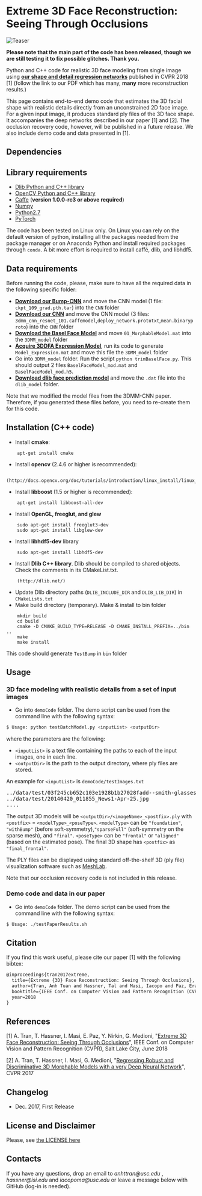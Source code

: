 # Extreme 3D Face Reconstruction: Seeing Through Occlusions

![Teaser](http://www-bcf.usc.edu/~iacopoma/img/extreme_3d_teaser.png)

**Please note that the main part of the code has been released, though we are still testing it to fix possible glitches. Thank you.**

Python and C++ code for realistic 3D face modeling from single image using **[our shape and detail regression networks](https://arxiv.org/abs/1712.05083)** published in CVPR 2018 [1] (follow the link to our PDF which has many, **many** more reconstruction results.)

This page contains end-to-end demo code that estimates the 3D facial shape with realistic details directly from an unconstrained 2D face image. For a given input image, it produces standard ply files of the 3D face shape. It accompanies the deep networks described in our paper [1] and [2]. The occlusion recovery code, however, will be published in a future release. We also include demo code and data presented in [1].

## Dependencies

## Library requirements

* [Dlib Python and C++ library](http://dlib.net/)
* [OpenCV Python and C++ library](http://opencv.org/)
* [Caffe](http://caffe.berkeleyvision.org) (**version 1.0.0-rc3 or above required**)
* [Numpy](http://www.numpy.org/)
* [Python2.7](https://www.python.org/download/releases/2.7/)
* [PyTorch](http://pytorch.org/)

The code has been tested on Linux only. On Linux you can rely on the default version of python, installing all the packages needed from the package manager or on Anaconda Python and install required packages through `conda`. A bit more effort is required to install caffé, dlib, and libhdf5.

## Data requirements

Before running the code, please, make sure to have all the required data in the following specific folder:
- **[Download our Bump-CNN](https://docs.google.com/forms/d/11zprdPz9DaBiOJakMixis1vylHps7yn8XcSw72fecGo)** and move the CNN model (1 file: `ckpt_109_grad.pth.tar`) into the `CNN` folder
- **[Download our CNN](http://www.openu.ac.il/home/hassner/projects/CNN3DMM)** and move the CNN model (3 files: `3dmm_cnn_resnet_101.caffemodel`,`deploy_network.prototxt`,`mean.binaryproto`) into the `CNN` folder
- **[Download the Basel Face Model](http://faces.cs.unibas.ch/bfm/main.php?nav=1-2&id=downloads)** and move `01_MorphableModel.mat` into the `3DMM_model` folder
- **[Acquire 3DDFA Expression Model](http://www.cbsr.ia.ac.cn/users/xiangyuzhu/projects/3DDFA/Code/3DDFA.zip)**, run its code to generate `Model_Expression.mat` and move this file the `3DMM_model` folder
- Go into `3DMM_model` folder. Run the script `python trimBaselFace.py`. This should output 2 files `BaselFaceModel_mod.mat` and `BaselFaceModel_mod.h5`.
- **[Download dlib face prediction model](http://dlib.net/files/shape_predictor_68_face_landmarks.dat.bz2)** and move the `.dat` file into the `dlib_model` folder.

Note that we modified the model files from the 3DMM-CNN paper. Therefore, if you generated these files before, you need to re-create them for this code.

## Installation (C++ code)

- Install **cmake**: 
```
	apt-get install cmake
```
- Install **opencv** (2.4.6 or higher is recommended):
```
	(http://docs.opencv.org/doc/tutorials/introduction/linux_install/linux_install.html)
```
- Install **libboost** (1.5 or higher is recommended):
```
	apt-get install libboost-all-dev
```
- Install **OpenGL, freeglut, and glew**
```
	sudo apt-get install freeglut3-dev
	sudo apt-get install libglew-dev
```
- Install **libhdf5-dev** library
```
	sudo apt-get install libhdf5-dev
```
- Install **Dlib C++ library**. Dlib should be compiled to shared objects. Check the comments in its CMakeList.txt.
```
	(http://dlib.net/)
```
- Update Dlib directory paths (`DLIB_INCLUDE_DIR` and `DLIB_LIB_DIR`) in `CMakeLists.txt`
- Make build directory (temporary). Make & install to bin folder
```
	mkdir build
	cd build
	cmake -D CMAKE_BUILD_TYPE=RELEASE -D CMAKE_INSTALL_PREFIX=../bin ..
	make
	make install
```
  This code should generate `TestBump` in `bin` folder

## Usage

### 3D face modeling with realistic details from a set of input images
* Go into `demoCode` folder. The demo script can be used from the command line with the following syntax:

```bash
$ Usage: python testBatchModel.py <inputList> <outputDir>
```

where the parameters are the following:
- `<inputList>` is a text file containing the paths to each of the input images, one in each line.
- `<outputDir>` is the path to the output directory, where ply files are stored.

An example for `<inputList>` is `demoCode/testImages.txt`
<pre>
../data/test/03f245cb652c103e1928b1b27028fadd--smith-glasses-too-faced.jpg
../data/test/20140420_011855_News1-Apr-25.jpg
....
</pre>

The output 3D models will be `<outputDir>/<imageName>_<postfix>.ply` with `<postfix>` = `<modelType>_<poseType>`. `<modelType>` can be `"foundation"`, `"withBump"` (before soft-symmetry),`"sparseFull"` (soft-symmetry on the sparse mesh), and `"final"`. `<poseType>` can be `"frontal"` or `"aligned"` (based on the estimated pose).
The final 3D shape has `<postfix>` as `"final_frontal"`.

The PLY files can be displayed using standard off-the-shelf 3D (ply file) visualization software such as [MeshLab](http://meshlab.sourceforge.net).

Note that our occlusion recovery code is not included in this release.

### Demo code and data in our paper
* Go into `demoCode` folder. The demo script can be used from the command line with the following syntax:

```bash
$ Usage: ./testPaperResults.sh
```

## Citation

If you find this work useful, please cite our paper [1] with the following bibtex:

```latex
@inproceedings{tran2017extreme,
  title={Extreme {3D} Face Reconstruction: Seeing Through Occlusions},
  author={Tran, Anh Tuan and Hassner, Tal and Masi, Iacopo and Paz, Eran and Nirkin, Yuval and Medioni, G\'{e}rard},
  booktitle={IEEE Conf. on Computer Vision and Pattern Recognition (CVPR)},
  year=2018
}
```

## References

[1] A. Tran, T. Hassner, I. Masi, E. Paz, Y. Nirkin, G. Medioni, "[Extreme 3D Face Reconstruction: Seeing Through Occlusions](https://arxiv.org/abs/1712.05083)", IEEE Conf. on Computer Vision and Pattern Recognition (CVPR), Salt Lake City, June 2018 

[2] A. Tran, T. Hassner, I. Masi, G. Medioni, "[Regressing Robust and Discriminative 3D Morphable Models with a very Deep Neural Network](http://openaccess.thecvf.com/content_cvpr_2017/papers/Tran_Regressing_Robust_and_CVPR_2017_paper.pdf)", CVPR 2017 

## Changelog
- Dec. 2017, First Release 

## License and Disclaimer
Please, see [the LICENSE here](LICENSE.txt)

## Contacts

If you have any questions, drop an email to _anhttran@usc.edu_ , _hassner@isi.edu_ and _iacopoma@usc.edu_  or leave a message below with GitHub (log-in is needed).
